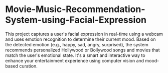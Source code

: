 # Movie-Music-Recommendation-System-using-Facial-Expression

This project captures a user's facial expression in real-time using a webcam and uses emotion recognition to determine their current mood. Based on the detected emotion (e.g., happy, sad, angry, surprised), the system recommends personalized Hollywood or Bollywood songs and movies that match the user's emotional state. It's a smart and interactive way to enhance your entertainment experience using computer vision and mood-based curation.
